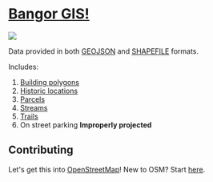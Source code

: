 [Bangor GIS!](http://mainehackerclub.github.com/bangor)
===

![](http://3.bp.blogspot.com/-9d3wGj8T0tE/UVbcDSypKVI/AAAAAAAAA8Y/1EDorbVVYZE/s400/boondock-gunless+Seth+M.jpg)

Data provided in both [GEOJSON](https://github.com/mainehackerclub/bangor/tree/master/geojson) and [SHAPEFILE](https://github.com/mainehackerclub/bangor/tree/master/shapefile) formats.

Includes:

1. [Building polygons](http://cdb.io/YO82b5)
2. [Historic locations](http://cdb.io/YO7UZl)
3. [Parcels](http://cdb.io/X5JGQ3)
4. [Streams](http://cdb.io/YO7FNZ)
5. [Trails](http://cdb.io/YO7L84)
6. On street parking **Improperly projected**

Contributing
---

Let's get this into [OpenStreetMap](http://www.openstreetmap.org/)! New to OSM? Start [here](http://learnosm.org/en/).



